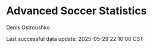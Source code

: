 # Advanced Soccer Statistics
Denis Ostroushko

<!-- gfm -->

Last successful data update: 2025-05-29 22:10:00 CST
